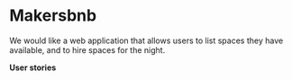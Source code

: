 # Makersbnb
We would like a web application that allows users to list spaces they have available, and to hire spaces for the night.


**User stories**
```
```
